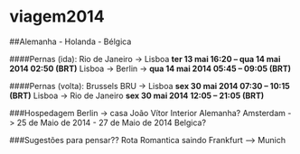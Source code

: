 viagem2014
==========

##Alemanha - Holanda - Bélgica

####Pernas (ida):
Rio de Janeiro -> Lisboa **ter 13 mai 16:20 – qua 14 mai 2014 02:50 (BRT)**
Lisboa -> Berlin -> **qua 14 mai 2014 05:45 – 09:05 (BRT)**

####Pernas (volta):
Brussels BRU -> Lisboa **sex 30 mai 2014 07:30 – 10:15 (BRT)**
Lisboa -> Rio de Janeiro **sex 30 mai 2014 12:05 – 21:05 (BRT)**


###Hospedagem
Berlin -> casa João Vítor
Interior Alemanha?
Amsterdam -> 25 de Maio de 2014 - 27 de Maio de 2014 
Belgica?









###Sugestões para pensar??
Rota Romantica saindo Frankfurt --> Munich
  
